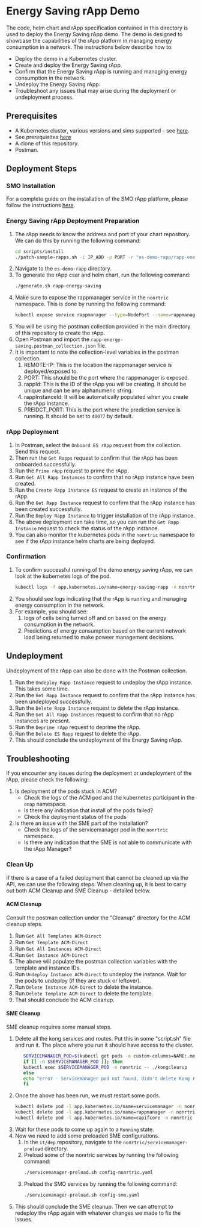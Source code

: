 # Energy Saving rApp Demo
The code, helm chart and rApp specification contained in this directory is used to deploy the Energy Saving rApp demo.
The demo is designed to showcase the capabilities of the rApp platform in managing energy consumption in a network.
The instructions below describe how to:

- Deploy the demo in a Kubernetes cluster.
- Create and deploy the Energy Saving rApp.
- Confirm that the Energy Saving rApp is running and managing energy consumption in the network.
- Undeploy the Energy Saving rApp.
- Troubleshoot any issues that may arise during the deployment or undeployment process.

## Prerequisites
- A Kubernetes cluster, various versions and sims supported - see [here](https://gerrit.o-ran-sc.org/r/gitweb?p=it/dep.git;a=blob_plain;f=smo-install/README.md;hb=HEAD).
- See prerequisites [here](https://gerrit.o-ran-sc.org/r/gitweb?p=it/dep.git;a=blob_plain;f=smo-install/README.md;hb=HEAD)
- A clone of this repository.
- Postman.

## Deployment Steps

### SMO Installation
For a complete guide on the installation of the SMO rApp platform,
please follow the instructions [here](https://gerrit.o-ran-sc.org/r/gitweb?p=it/dep.git;a=blob_plain;f=smo-install/README.md;hb=HEAD).

### Energy Saving rApp Deployment Preparation
1. The rApp needs to know the address and port of your chart repository. We can do this by running the following command:
   ```bash
   cd scripts/install
   ./patch-sample-rapps.sh -i IP_ADD -p PORT -r "es-demo-rapp/rapp-energy-saving"
   ```
2. Navigate to the `es-demo-rapp` directory.
3. To generate the rApp csar and helm chart, run the following command:
   ```bash
   ./generate.sh rapp-energy-saving
   ```
4. Make sure to expose the rappmanager service in the `nonrtric` namespace. This is done by running the following command:
   ```bash
   kubectl expose service rappmanager --type=NodePort --name=rappmanager-exposed -n nonrtric
   ```
5. You will be using the postman collection provided in the main directory of this repository to create the rApp.
6. Open Postman and import the `rapp-energy-saving.postman_collection.json` file.
7. It is important to note the collection-level variables in the postman collection.
    1. REMOTE-IP: This is the location the rappmanager service is deployed/exposed to.
    2. PORT: This should be the port where the rappmanager is exposed.
    3. rappId: This is the ID of the rApp you will be creating. It should be unique and can be any alphanumeric string.
    4. rappInstanceId: It will be automatically populated when you create the rApp instance.
    5. PREIDCT_PORT: This is the port where the prediction service is running. It should be set to `40077` by default.

### rApp Deployment
1. In Postman, select the `Onboard ES rApp` request from the collection. Send this request.
2. Then run the `Get Rapps` request to confirm that the rApp has been onboarded successfully.
3. Run the `Prime rApp` request to prime the rApp.
4. Run `Get All Rapp Instances` to confirm that no rApp instance have been created.
5. Run the `Create Rapp Instance ES` request to create an instance of the rApp.
6. Run the `Get Rapp Instance` request to confirm that the rApp instance has been created successfully.
7. Run the `Deploy Rapp Instance` to trigger installation of the rApp instance.
8. The above deployment can take time, so you can run the `Get Rapp Instance` request to check the status of the rApp instance.
9. You can also monitor the kubernetes pods in the `nonrtric` namespace to see if the rApp instance helm charts are being deployed.

### Confirmation
1. To confirm successful running of the demo energy saving rApp, we can look at the kubernetes logs of the pod.
   ```bash
   kubectl logs -f app.kubernetes.io/name=energy-saving-rapp -n nonrtric
   ```
2. You should see logs indicating that the rApp is running and managing energy consumption in the network.
3. For example, you should see:
    1. logs of cells being turned off and on based on the energy consumption in the network.
    2. Predictions of energy consumption based on the current network load being returned to make poweer management decisions.

## Undeployment
Undeployment of the rApp can also be done with the Postman collection.
1. Run the `Undeploy Rapp Instance` request to undeploy the rApp instance. This takes some time.
2. Run the `Get Rapp Instance` request to confirm that the rApp instance has been undeployed successfully.
3. Run the `Delete Rapp Instance` request to delete the rApp instance.
4. Run the `Get All Rapp Instances` request to confirm that no rApp instances are present.
5. Run the `Deprime rApp` request to deprime the rApp.
6. Run the `Delete ES Rapp` request to delete the rApp.
7. This should conclude the undeployment of the Energy Saving rApp.

## Troubleshooting
If you encounter any issues during the deployment or undeployment of the rApp, please check the following:
1. Is deployment of the pods stuck in ACM?
    - Check the logs of the ACM pod and the kubernetes participant in the `onap` namespace.
    - Is there any indication that install of the pods failed?
    - Check the deployment status of the pods
2. Is there an issue with the SME part of the installation?
    - Check the logs of the servicemanager pod in the `nonrtric` namespace.
    - Is there any indication that the SME is not able to communicate with the rApp Manager?

### Clean Up
If there is a case of a failed deployment that cannot be cleaned up via the API, we can use the following steps.
When cleaning up, it is best to carry out both ACM Cleanup and SME Cleanup - detailed below.

#### ACM Cleanup
Consult the postman collection under the "Cleanup" directory for the ACM cleanup steps.
1. Run `Get All Templates ACM-Direct`
2. Run `Get Template ACM-Direct`
3. Run `Get All Instances ACM-Direct`
4. Run `Get Instance ACM-Direct`
5. The above will populate the postman collection variables with the template and instance IDs.
6. Run `Undeploy Instance ACM-Direct` to undeploy the instance.
   Wait for the pods to undeploy (if they are stuck or leftover).
7. Run `Delete Instance ACM-Direct` to delete the instance.
8. Run `Delete Template ACM-Direct` to delete the template.
9. That should conclude the ACM cleanup.

#### SME Cleanup
SME cleanup requires some manual steps.
1. Delete all the kong services and routes. Put this in some "script.sh" file and run it. The place where you run it
   should have access to the cluster.
   ```bash
      SERVICEMANAGER_POD=$(kubectl get pods -o custom-columns=NAME:.metadata.name -l app.kubernetes.io/name=servicemanager --no-headers -n nonrtric)
      if [[ -n $SERVICEMANAGER_POD ]]; then
      kubectl exec $SERVICEMANAGER_POD -n nonrtric -- ./kongclearup
      else
      echo "Error - Servicemanager pod not found, didn't delete Kong routes and services for ServiceManager."
      fi

   ```
2. Once the above has been run, we must restart some pods.
   ```bash
   kubectl delete pod -l app.kubernetes.io/name=servicemanager -n nonrtric
   kubectl delete pod -l app.kubernetes.io/name=rappmanager -n nonrtric
   kubectl delete pod -l app.kubernetes.io/name=capifcore -n nonrtric
   ```
3. Wait for these pods to come up again to a `Running` state.
4. Now we need to add some preloaded SME configurations.
    1. In the `it/dep` repository, navigate to the `nonrtric/servicemanager-preload` directory.
    2. Preload some of the nonrtric services by running the following command:
       ```bash
       ./servicemanager-preload.sh config-nonrtric.yaml
       ```
    3. Preload the SMO services by running the following command:
       ```bash
       ./servicemanager-preload.sh config-smo.yaml
       ```
5. This should conclude the SME cleanup. Then we can attempt to redeploy the rApp again with whatever
   changes we made to fix the issues.
